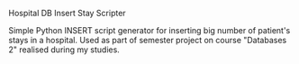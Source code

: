 <h>Hospital DB Insert Stay Scripter</h>

Simple Python INSERT script generator for inserting big number of patient's stays in a hospital. Used as part of semester project on course "Databases 2" realised during my studies. 

